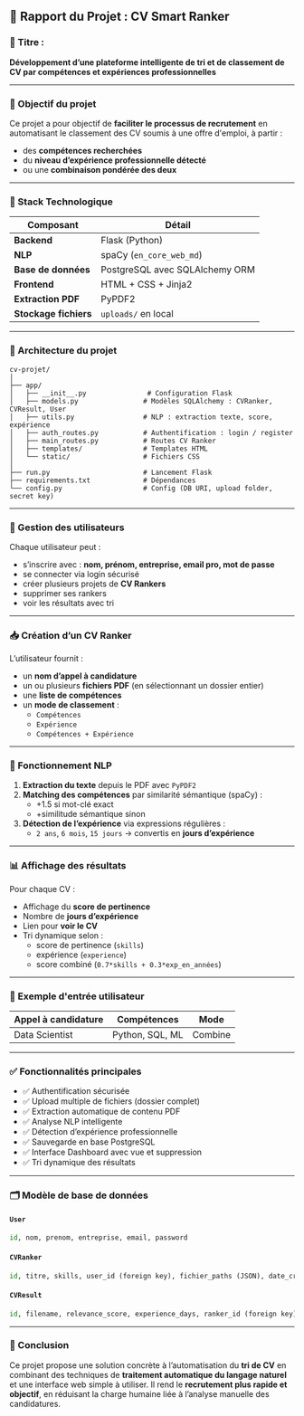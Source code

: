 ## 📝 Rapport du Projet : CV Smart Ranker

### 🔖 Titre :  
**Développement d’une plateforme intelligente de tri et de classement de CV par compétences et expériences professionnelles**

---

### 🎯 Objectif du projet

Ce projet a pour objectif de **faciliter le processus de recrutement** en automatisant le classement des CV soumis à une offre d'emploi, à partir :
- des **compétences recherchées**
- du **niveau d’expérience professionnelle détecté**
- ou une **combinaison pondérée des deux**

---

### 🧱 Stack Technologique

| Composant     | Détail                         |
|---------------|--------------------------------|
| **Backend**   | Flask (Python)                 |
| **NLP**       | spaCy (`en_core_web_md`)       |
| **Base de données** | PostgreSQL avec SQLAlchemy ORM |
| **Frontend**  | HTML + CSS + Jinja2            |
| **Extraction PDF** | PyPDF2                   |
| **Stockage fichiers** | `uploads/` en local         |

---

### 📁 Architecture du projet

```
cv-projet/
│
├── app/
│   ├── __init__.py               # Configuration Flask
│   ├── models.py                # Modèles SQLAlchemy : CVRanker, CVResult, User
│   ├── utils.py                 # NLP : extraction texte, score, expérience
│   ├── auth_routes.py           # Authentification : login / register
│   ├── main_routes.py           # Routes CV Ranker
│   ├── templates/               # Templates HTML
│   └── static/                  # Fichiers CSS
│
├── run.py                       # Lancement Flask
├── requirements.txt             # Dépendances
└── config.py                    # Config (DB URI, upload folder, secret key)
```

---

### 👤 Gestion des utilisateurs

Chaque utilisateur peut :
- s’inscrire avec : **nom, prénom, entreprise, email pro, mot de passe**
- se connecter via login sécurisé
- créer plusieurs projets de **CV Rankers**
- supprimer ses rankers
- voir les résultats avec tri

---

### 📥 Création d’un CV Ranker

L’utilisateur fournit :
- un **nom d’appel à candidature**
- un ou plusieurs **fichiers PDF** (en sélectionnant un dossier entier)
- une **liste de compétences**
- un **mode de classement** :
  - `Compétences`
  - `Expérience`
  - `Compétences + Expérience`

---

### 🧠 Fonctionnement NLP

1. **Extraction du texte** depuis le PDF avec `PyPDF2`
2. **Matching des compétences** par similarité sémantique (spaCy) :
   - +1.5 si mot-clé exact
   - +similitude sémantique sinon
3. **Détection de l’expérience** via expressions régulières :
   - `2 ans`, `6 mois`, `15 jours` → convertis en **jours d’expérience**

---

### 📊 Affichage des résultats

Pour chaque CV :
- Affichage du **score de pertinence**
- Nombre de **jours d’expérience**
- Lien pour **voir le CV**
- Tri dynamique selon :
  - score de pertinence (`skills`)
  - expérience (`experience`)
  - score combiné (`0.7*skills + 0.3*exp_en_années`)

---

### 🧪 Exemple d'entrée utilisateur

| Appel à candidature | Compétences       | Mode       |
|---------------------|-------------------|------------|
| Data Scientist      | Python, SQL, ML   | Combine    |

---

### ✅ Fonctionnalités principales

- ✅ Authentification sécurisée
- ✅ Upload multiple de fichiers (dossier complet)
- ✅ Extraction automatique de contenu PDF
- ✅ Analyse NLP intelligente
- ✅ Détection d’expérience professionnelle
- ✅ Sauvegarde en base PostgreSQL
- ✅ Interface Dashboard avec vue et suppression
- ✅ Tri dynamique des résultats

---

### 🗂 Modèle de base de données

#### `User`
```python
id, nom, prenom, entreprise, email, password
```

#### `CVRanker`
```python
id, titre, skills, user_id (foreign key), fichier_paths (JSON), date_creation
```

#### `CVResult`
```python
id, filename, relevance_score, experience_days, ranker_id (foreign key)
```

---

### 🧠 Conclusion

Ce projet propose une solution concrète à l’automatisation du **tri de CV** en combinant des techniques de **traitement automatique du langage naturel** et une interface web simple à utiliser. Il rend le **recrutement plus rapide et objectif**, en réduisant la charge humaine liée à l’analyse manuelle des candidatures.
